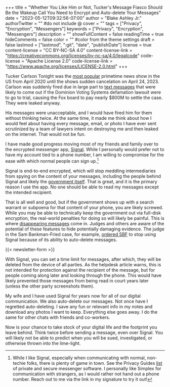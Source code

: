 +++
title = "Whether You Like Him or Not, Tucker's Message Fiasco Should Be the Wakeup Call You Need to Encrypt and Auto-delete Your Messages"
date = "2023-05-12T09:32:56-07:00"
author = "Blake Ashley Jr."
authorTwitter = "" #do not include @
cover = ""
tags = ["Privacy", "Encryption", "Messengers"]
keywords = ["Privacy", "Encryption", "Messengers"]
description = ""
showFullContent = false
readingTime = true
hideComments = false
color = "" #color from the theme settings
draft = false
lastmod = ["lastmod", ":git", "date", "publishDate"]
license = true
content-license = "CC BY-NC-SA 4.0"
content-license-link = "https://creativecommons.org/licenses/by-nc-sa/4.0/legalcode"
code-license = "Apache License 2.0"
code-license-link = "https://www.apache.org/licenses/LICENSE-2.0.html"
+++

Tucker Carlson Tonight was the [most popular](https://www.adweek.com/tvnewser/fox-news-q2-2020-ratings-tucker-carlson-averaged-4-3-million-viewers-in-the-8-p-m-hour-the-largest-audience-in-cable-news-history/) primetime news show in the US from April 2020 until the shows sudden cancelation on April 24, 2023. Carlson was suddenly fired due in large part to [text messages](https://www.nytimes.com/2023/05/02/business/media/tucker-carlson-text-message-white-men.html) that were likely to come out if the Dominion Voting Systems defamation lawsuit were to go to trial, causing the Fox board to pay nearly $800M to settle the case. They were leaked anyway.

His messages were unacceptable, and I would have fired him for them without thinking twice. At the same time, it made me think about how I would feel about having every message, email, or photo I have ever sent scrutinized by a team of lawyers intent on destroying me and then leaked on the internet. That would not be fun.

I have made good progress moving most of my friends and family over to the encrypted messenger app, [Signal](https://signal.org). While I personally would prefer not to have my account tied to a phone number, I am willing to compromise for the ease with which normal people can sign up.[^1]

Signal is end-to-end encrypted, which will stop meddling intermediaries from spying on the content of your messages, including the people behind Signal and likely the [government itself](https://therecord.media/fbi-document-shows-what-data-can-be-obtained-from-encrypted-messaging-apps). That is great, and it is the primary reason I use the app. No one should be able to read my messages except the intended recipient.

That is all well and good, but if the government shows up with a search warrant or subpoena for that content of your phone, you are likely screwed. While you may be able to technically keep the government out via full-disk encryption, the real-world penalties for doing so will likely be painful. This is where [disappearing messages](https://support.signal.org/hc/en-us/articles/360007320771-Set-and-manage-disappearing-messages) come in. Judges and others are aware of the potential of these features to hide potentially damaging evidence. The judge in the Sam Bankman-Fried case, for example, [ordered SBF](https://www.businessinsider.com/judge-blocks-sam-bankman-fried-auto-delete-texts-whatsapp-signal-2023-2) to stop using Signal because of its ability to auto-delete messages.

{{< newsletter-form >}}

With Signal, you can set a time limit for messages, after which, they will be deleted from the device of all parties. As the helpdesk article warns, this is not intended for protection against the recipient of the message, but for people coming along later and looking through the phone. This would have likely prevented those messages from being read in court years later (unless the other party screenshots them).

My wife and I have used Signal for years now for all of our digital communication. We also auto-delete our messages. Not once have I regretted auto-deleting. I save any fun or relevant info in my notes and download any photos I want to keep. Everything else goes away. I do the same for other chats with friends and co-workers.

Now is your chance to take stock of your digital life and the footprint you leave behind. Think twice before sending a message, even over Signal. You will likely not be able to predict when you will be sued, investigated, or otherwise thrown into the lime-light. 

[^1]: While I like Signal, especially when communicating with normal, non-techie folks, there is plenty of game in town. See the Privacy Guides [list](https://www.privacyguides.org/en/real-time-communication/) of private and secure messenger software. I personally like Simplex for communication with strangers, as I would rather not hand out a phone number. Reach out to me via the link in my signature to try it out!

